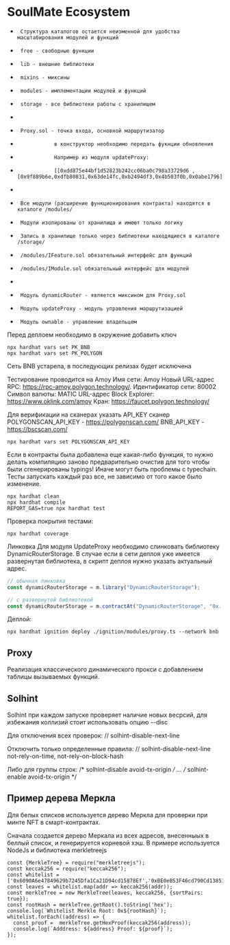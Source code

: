 # SoulMate Ecosystem
 *      Структура каталогов остается неизменной для удобства масштабирования модулей и функций
 *      free - свободные функции
 *      lib - внешние библиотеки
 *      mixins - миксины
 *      modules - имплементации модулей и функций
 *      storage - все библиотеки работы с хранилищем
 *      
 *      Proxy.sol - точка входа, основной маршрутизатор
 *                 в конструктор необходимо передать фукнции обновления
 *                 Например из модуля updateProxy:
 *                 [[0xdd875e44bf1d52823b242cc06ba0c798a33729d6 ,[0x9f889b6e,0xdfb80831,0x63de14fc,0xb2494df3,0x4b503f0b,0x0abe1796]]] 
 *      
 *      Все модули (расширение функционирования контракта) находятся в каталоге /modules/
 *      Модули изолированы от хранилища и имеют только логику
 *      Запись в хранилище только через библиотеки находящиеся в каталоге /storage/
 *      /modules/IFeature.sol обязательный интерфейс для функций
 *      /modules/IModule.sol обязательный интерфейс для модулей     
 *      
 *      Модуль dynamicRouter - является миксином для Proxy.sol 
 *      Модуль updateProxy - модуль управления маршрутизацией 
 *      Модуль ownable - управление владельцем

Перед деплоем необходимо в окружение добавить ключ

```shell
npx hardhat vars set PK_BNB 
npx hardhat vars set PK_POLYGON
```
Сеть BNB устарела, в последующих релизах будет исключена

Тестирование проводится на Amoy
Имя сети: Amoy
Новый URL-адрес RPC: https://rpc-amoy.polygon.technology/.
Идентификатор сети: 80002
Символ валюты: MATIC
URL-адрес Block Explorer: https://www.oklink.com/amoy
Кран: https://faucet.polygon.technology/


Для верификации на сканерах указать API_KEY сканер 
POLYGONSCAN_API_KEY - https://polygonscan.com/
BNB_API_KEY - https://bscscan.com/

```shell
npx hardhat vars set POLYGONSCAN_API_KEY
```

Если в контракты была добавлена еще какая-либо функция, то нужно делать компиляцию заново предварительно очистив для того чтобы были сгенерированы typings! Иначе могут быть проблемы с typechain.
Тесты запускать каждый раз все, не зависимо от того какое было изменение.

```shell
npx hardhat clean
npx hardhat compile
REPORT_GAS=true npx hardhat test
```

Проверка покрытия тестами:

```shell
npx hardhat coverage
```

Линковка
Для модуля UpdateProxy необходимо слинковать библиотеку DynamicRouterStorage.
В случае если в сети деплоя уже имеется развернутая библиотека, в скрипт деплоя нужно указать актуальный адрес.

```js
// обычная линковка
const dynamicRouterStorage = m.library("DynamicRouterStorage");

// с развернутой библиотекой
const dynamicRouterStorage = m.contractAt("DynamicRouterStorage", "0x...");
```

Деплой:

```shell
npx hardhat ignition deploy ./ignition/modules/proxy.ts --network bnb
```

## Proxy
Реализация классического динамического прокси с добавлением таблицы вызываемых функций.

## Solhint
Solhint при каждом запуске проверяет наличие новых весрсий, для избежания коллизий стоит использовать опцию --disc

Для отключения всех проверок:
// solhint-disable-next-line

Отключить только определенные правила:
// solhint-disable-next-line not-rely-on-time, not-rely-on-block-hash

Либо для группы строк:
/* solhint-disable avoid-tx-origin */
...
/* solhint-enable avoid-tx-origin */


## Пример дерева Меркла 
Для белых списков используется дерево Меркла для проверки при минте NFT в смарт-контрактах.

Сначала создается дерево Меркала из всех адресов, внесенныых в беллый список, и генерируется корневой хэш.
В примере используется NodeJs и библиотека merkletreejs

```shell
const {MerkleTree} = require("merkletreejs");
const keccak256 = require("keccak256");
const whitelist = ['0x6090A6e47849629b7245Dfa1Ca21D94cd15878Ef','0xBE0eB53F46cd790Cd13851d5EFf43D12404d33E8'];
const leaves = whitelist.map(addr => keccak256(addr));
const merkleTree = new MerkleTree(leaves, keccak256, {sortPairs: true});
const rootHash = merkleTree.getRoot().toString('hex');
console.log(`Whitelist Merkle Root: 0x${rootHash}`);
whitelist.forEach((address) => {
  const proof =  merkleTree.getHexProof(keccak256(address));
  console.log(`Adddress: ${address} Proof: ${proof}`);
});
```
